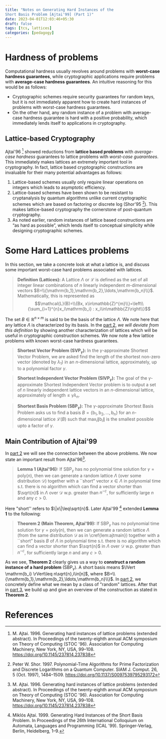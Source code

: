 ```yaml
---
title: "Notes on Generating Hard Instances of the
Short Basis Problem [Ajtai'99] (Part 1)"
date: 2023-04-01T12:03:46+05:30
draft: false
tags: [tcs, lattices]
categories: [pedagogy]
---
```

# Hardness of problems
Computational hardness usually revolves around problems with **worst-case hardness guarantees**, while cryptographic applications require problems with **average-case hardness guarantees**. An intuitive reasoning for this would be as follows: 
- Cryptographic schemes require security guarantees for random keys, but it is not immediately apparent how to create hard instances of problems with worst-case hardness guarantees. 
- On the other hand, any random instance of a problem with average-case hardness guarantee is hard with a positive probability, which immediately lends itself to applications in cryptography.

## Lattice-based Cryptography
Ajtai'96 [^ajtai96] showed reductions from **lattice based problems** with *average-case hardness* guarantees to lattice problems with *worst-case guarantees*. This immediately makes lattices an extremely important tool in cryptography. In fact, lattice based cryptographic constructions are invaluable for their many potential advantages as follows:
1. Lattice-based schemes usually only require linear operations on integers which leads to asymptotic efficiency.
2. Lattice-based schemes have been shown to be resistant to cryptanalysis by quantum algorithms unlike current cryptographic schemes which are based on factoring or discrete log (Shor'95 [^shor95]). This makes lattice-based cryptography the cornerstone of post-quantum cryptography.
3. As noted earlier, random instances of lattice based constructions are “as hard as possible”, which lends itself to conceptual simplicity while designing cryptographic schemes.

# Some Hard Lattices problems

In this section, we take a concrete look at what a lattice is, and discuss some important worst-case hard problems associated with lattices.

> **Definition (Lattices):**  A Lattice $\Lambda$ or $\mathcal{L}$ is defined as the set of all integer linear
    combinations of $n$ linearly independent $m$-dimensional vectors 
    $B=\\{\mathrm{b_1},\mathrm{b_2},\ldots,\mathrm{b_n}\\}$.  Mathematically, this is represented as  $$\mathcal{L}(B)=\\{Bx, x\in\mathbb{Z}^{m}\\}=\left\\{\sum_{i=1}^{n}x_i\mathrm{b_i} : x_i\in\mathbb{Z}\right\\}$$

The set $B\in\mathbb{R}^{n\times m}$ is said to be the basis of the lattice $\Lambda$. We note here that any lattice $\Lambda$ is characterized by its basis. In the [part 2](), *we will deviate from this definition* by showing another characterization of lattices which will be useful in cryptographic construction schemes. We now note a few lattice problems with known worst-case hardness guarantees.

> **Shortest Vector Problem ($\mathrm{SVP}_\gamma$):** In the $\gamma$-approximate Shortest Vector Problem, we are asked find the length of the shortest non-zero vector (denoted by $\lambda_1$) in an $n$-dimensional lattice, approximately, up to a polynomial factor $\gamma$.

> **Shortest Independent Vector Problem ($\mathrm{SIVP}_\gamma$):** The goal of the $\gamma$-approximate Shortest Independent Vector problem is to output a set of $n$ linearly independent lattice vectors in an $n$-dimensional lattice, approximately of length$\leq\gamma\lambda_n$.

> **Shortest Basis Problem ($\mathrm{SBP}_\gamma$):** The $\gamma$-approximate Shortest Basis Problem asks us to find a basis $B=\{\mathrm{b_1},\mathrm{b_2},\ldots,\mathrm{b_n}\}$ for an $n$-dimensional lattice $\mathcal{L}(B)$ such that $\mathrm{max}_i \lVert\mathrm{b_i}\rVert$ is the smallest possible upto a factor of $\gamma$.

## Main Contribution of Ajtai'99
In [part 2]() we will see the connection between the above problems. We now state an important result from Ajtai'96[^ajtai96].

> **Lemma 1 (Ajtai'96):** If $\mathrm{SBP}_\gamma$ has no polynomial time solution for $\gamma=\mathrm{poly}(n)$, then we can generate a random lattice $\Lambda$ (over some distribution $\mathcal{D}$) together with a ``short" vector $x\in\Lambda$ in polynomial time s.t. there is no algorithm which can find a vector shorter than $\sqrt{n}$ in $\Lambda$ over $\mathcal{D}$ w.p. greater than $n^{-c}$, for sufficiently large $n$ and any $c>0$. 


Here "short'' refers to $\|x\|\leq\sqrt{n}$. Later Ajtai'99 [^ajtai99] extended **Lemma 1** to the following:

> **Theorem 2 (Main Theorem, Ajtai'99):** If $\mathrm{SBP}_\gamma$ has no polynomial time solution for $\gamma=\mathrm{poly}(n)$, then we can generate a random lattice $\Lambda$ (from the same distribution $\mathcal{D}$ as in \cref{lem:ajtmain}) together with a ``short" basis $B$ of $\Lambda$ in polynomial time s.t. there is no algorithm which can find a vector shorter than $\sqrt{n}$ in $\Lambda$ over $\mathcal{D}$ w.p. greater than $n^{-c}$, for sufficiently large $n$ and any $c>0$.

As we see, **Theorem 2** clearly gives us a way to **construct a random instance of a hard problem** ($\mathrm{SBP}_\gamma$). A short basis means $\lVert \mathrm{b_i} \rVert\leq n\sqrt{n},i\in[n]$, where $B=\\{\mathrm{b_1},\mathrm{b_2},\ldots,\mathrm{b_n}\\}$. In [part 2](), we concretely define what we mean by a class of "random" lattices. After that in [part 3](), we build up and give an overview of the construction as stated in **Theorem 2**.


# References
[^ajtai96]: M. Ajtai. 1996. Generating hard instances of lattice problems (extended abstract). In Proceedings of the twenty-eighth annual ACM symposium on Theory of Computing (STOC '96). Association for Computing Machinery, New York, NY, USA, 99–108. https://doi.org/10.1145/237814.237838

[^shor95]: Peter W. Shor. 1997. Polynomial-Time Algorithms for Prime Factorization and Discrete Logarithms on a Quantum Computer. SIAM J. Comput. 26, 5 (Oct. 1997), 1484–1509. https://doi.org/10.1137/S0097539795293172

[^ajtai99]: Miklós Ajtai. 1999. Generating Hard Instances of the Short Basis Problem. In Proceedings of the 26th International Colloquium on Automata, Languages and Programming (ICAL '99). Springer-Verlag, Berlin, Heidelberg, 1–9.